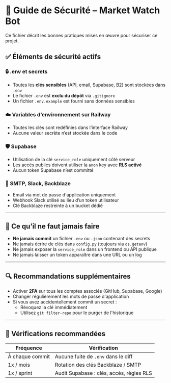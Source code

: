 
# 🔐 Guide de Sécurité – Market Watch Bot

Ce fichier décrit les bonnes pratiques mises en œuvre pour sécuriser ce projet.

## ✅ Éléments de sécurité actifs

### 🔒 .env et secrets
- Toutes les **clés sensibles** (API, email, Supabase, B2) sont stockées dans `.env`
- Le fichier `.env` est **exclu du dépôt** via `.gitignore`
- Un fichier `.env.example` est fourni sans données sensibles

### ☁️ Variables d’environnement sur Railway
- Toutes les clés sont redéfinies dans l’interface Railway
- Aucune valeur secrète n’est stockée dans le code

### 🛡 Supabase
- Utilisation de la clé `service_role` uniquement côté serveur
- Les accès publics doivent utiliser la `anon` key avec **RLS activé**
- Aucun token Supabase n’est committé

### 🔑 SMTP, Slack, Backblaze
- Email via mot de passe d'application uniquement
- Webhook Slack utilisé au lieu d’un token utilisateur
- Clé Backblaze restreinte à un bucket dédié

---

## 🚫 Ce qu’il ne faut jamais faire

- **Ne jamais commit** un fichier `.env` ou `.json` contenant des secrets
- Ne jamais écrire de clés dans `config.py` (toujours via `os.getenv`)
- Ne jamais exposer la `service_role` dans un frontend ou API publique
- Ne jamais laisser un token apparaître dans une URL ou un log

---

## 🔍 Recommandations supplémentaires

- Activer **2FA** sur tous les comptes associés (GitHub, Supabase, Google)
- Changer régulièrement les mots de passe d'application
- Si vous avez accidentellement commit un secret :
  - Révoquez la clé immédiatement
  - Utilisez `git filter-repo` pour le purger de l'historique

---

## 📅 Vérifications recommandées

| Fréquence | Vérification                                   |
|-----------|------------------------------------------------|
| À chaque commit | Aucune fuite de `.env` dans le diff     |
| 1x / mois  | Rotation des clés Backblaze / SMTP            |
| 1x / sprint| Audit Supabase : clés, accès, règles RLS      |
